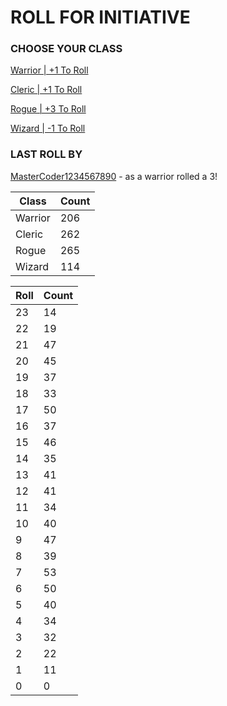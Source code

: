 # ROLL FOR INITIATIVE
### CHOOSE YOUR CLASS

[Warrior | +1 To Roll](https://github.com/benjaminsampica/benjaminsampica/issues/new?title=roll%7Cwarrior&body=Just+click+%27Submit+new+issue%27.)

[Cleric | +1 To Roll](https://github.com/benjaminsampica/benjaminsampica/issues/new?title=roll%7Ccleric&body=Just+click+%27Submit+new+issue%27.)

[Rogue | +3 To Roll](https://github.com/benjaminsampica/benjaminsampica/issues/new?title=roll%7Crogue&body=Just+click+%27Submit+new+issue%27.)

[Wizard | -1 To Roll](https://github.com/benjaminsampica/benjaminsampica/issues/new?title=roll%7Cwizard&body=Just+click+%27Submit+new+issue%27.)
### LAST ROLL BY
[MasterCoder1234567890](https://www.github.com/MasterCoder1234567890) - as a warrior rolled a 3!

|Class|Count|
|-|-|
|Warrior|206|
|Cleric|262|
|Rogue|265|
|Wizard|114|

|Roll|Count|
|-|-|
|23|14
|22|19
|21|47
|20|45
|19|37
|18|33
|17|50
|16|37
|15|46
|14|35
|13|41
|12|41
|11|34
|10|40
|9|47
|8|39
|7|53
|6|50
|5|40
|4|34
|3|32
|2|22
|1|11
|0|0
